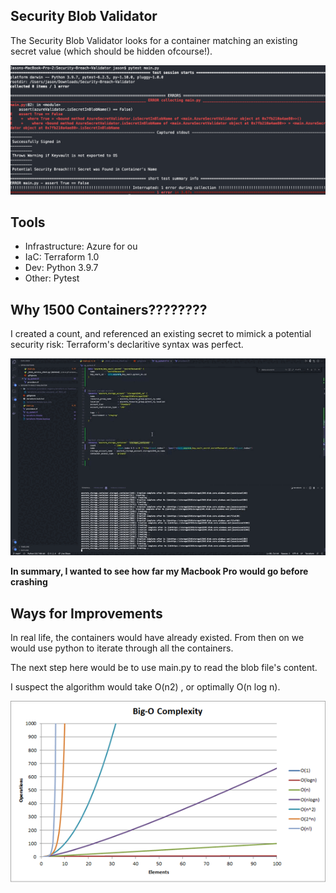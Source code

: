 ## Security Blob Validator 

The Security Blob Validator looks for a container matching an existing secret value (which should be hidden ofcourse!). 


![Alt Text](./.attachments/breach.png)


## Tools
- Infrastructure: Azure for ou
- IaC: Terraform 1.0
- Dev: Python 3.9.7 
- Other: Pytest


## Why 1500 Containers????????

I created a count, and referenced an existing secret to mimick a potential security risk: Terraform's declaritive syntax was perfect.


![Alt Text](./.attachments/blob.gif)


**In summary, I wanted to see how far my Macbook Pro would go before crashing**

## Ways for Improvements

In real life, the containers would have already existed. From then on we would use python to iterate through all the containers. 

The next step here would be to use main.py to read the blob file's content. 


I suspect the algorithm would take O(n2) , or optimally O(n log n).


![Alt Text](./.attachments/time_complexity.png)

